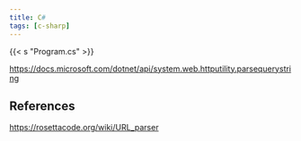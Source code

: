 ```yaml
---
title: C#
tags: [c-sharp]
---
```


{{< s "Program.cs" >}}

<https://docs.microsoft.com/dotnet/api/system.web.httputility.parsequerystring>

## References

<https://rosettacode.org/wiki/URL_parser>
